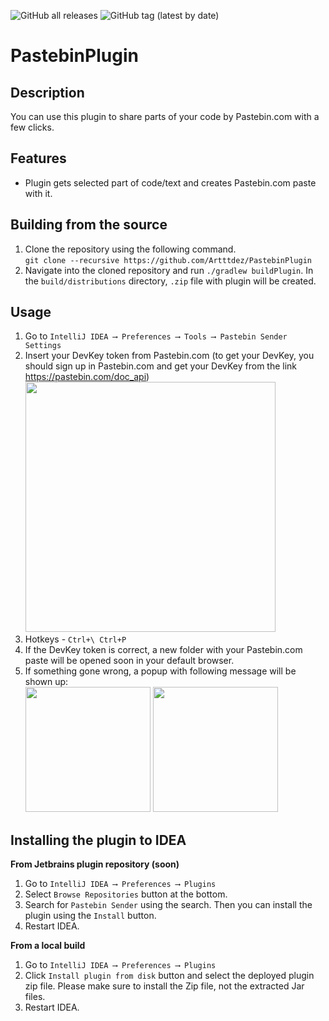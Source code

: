 ![GitHub all releases](https://img.shields.io/github/downloads/Artttdez/PastebinPlugin/total)
![GitHub tag (latest by date)](https://img.shields.io/github/v/tag/Artttdez/PastebinPlugin)
# PastebinPlugin
Description
-----------------------------------
You can use this plugin to share parts of your code by Pastebin.com with a few clicks.

Features
-----------------------------------
* Plugin gets selected part of code/text and creates Pastebin.com paste with it.


Building from the source
-----------------------------------
1. Clone the repository using the following command. <br>
   `git clone --recursive https://github.com/Artttdez/PastebinPlugin`
2. Navigate into the cloned repository and run `./gradlew buildPlugin`. In the `build/distributions` directory, `.zip` file with plugin will be created.

Usage
-----------------------------------
1. Go to `IntelliJ IDEA ⟶ Preferences ⟶ Tools ⟶ Pastebin Sender Settings` 
2. Insert your DevKey token from Pastebin.com (to get your DevKey, you should sign up in Pastebin.com and get your DevKey from the link https://pastebin.com/doc_api)
   <br>
   <img src="https://sun9-36.userapi.com/impg/2_erjs_S3dibTsiMFM0GGM-L1mh2L6q410gyJw/guvOnPDo-78.jpg?size=1960x1462&quality=96&sign=9bd131c58af70292875d3b174fa00e21&type=album" width="400px">
3. Hotkeys - `Ctrl+\ Ctrl+P`
4. If the DevKey token is correct, a new folder with your Pastebin.com paste will be opened soon in your default browser. 
5. If something gone wrong, a popup with following message will be shown up:
   <br>
   <img src="https://sun9-65.userapi.com/impg/5pEmU0x2ApbvMHynG6El6FgM8xzX8GgDBBwAAA/Oxh7p9HU4pM.jpg?size=524x418&quality=96&sign=05aee51c1a082890a505cd8211f9cd36&type=album" width="200px">
   <img src="https://sun9-30.userapi.com/impg/CxY_MD3CByCeRwApVLKWOYFRJPLsjxjOQellkQ/G2NXOWYkxVU.jpg?size=524x416&quality=96&sign=002ec0b28930e5179b5f0696afe2d09a&type=album" width="200px">

Installing the plugin to IDEA
-----------------------------------

**From Jetbrains plugin repository (soon)**
1. Go to `IntelliJ IDEA ⟶ Preferences ⟶ Plugins`
2. Select `Browse Repositories` button at the bottom.
3. Search for `Pastebin Sender` using the search. Then you can install the plugin using the `Install` button.
4. Restart IDEA.

**From a local build**
1. Go to `IntelliJ IDEA ⟶ Preferences ⟶ Plugins`
2. Click `Install plugin from disk` button and select the deployed plugin zip file. Please make sure to install the Zip file, not the extracted Jar files.
3. Restart IDEA.